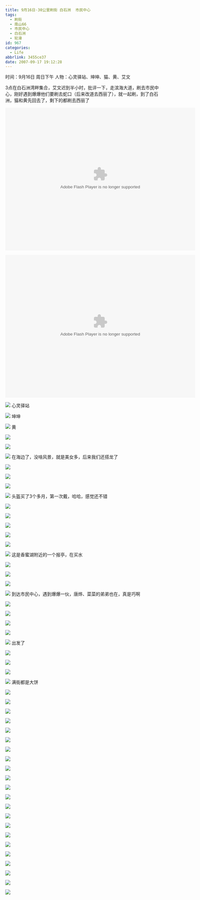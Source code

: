 ```yaml
---
title: 9月16日·30公里刷街 白石洲  市民中心
tags:
  - 刷街
  - 南山66
  - 市民中心
  - 白石洲
  - 轮滑
id: 967
categories:
  - Life
abbrlink: 3455ce37
date: 2007-09-17 19:12:28
---
```


时间：9月16日 周日下午
人物：心灵驿站、坤坤、猫、黄、艾文

3点在白石洲湾畔集合，艾文迟到半小时，批评一下，走滨海大道，刷去市民中心，刚好遇到爆爆他们要刷去蛇口（后来改道去西丽了），就一起刷，到了白石洲，猫和黄先回去了，剩下的都刷去西丽了

<object classid="clsid:D27CDB6E-AE6D-11cf-96B8-444553540000" codebase="http://download.macromedia.com/pub/shockwave/cabs/flash/swflash.cab#version=6,0,29,0" width="600" height="450"><param name="movie" value="http://www.56.com/n_v48_/c24_/4_/5_/ruller66_/zhajm_119008804262_/783000_/0_/18942542.swf"><param name="quality" value="high"><param name="play" value="true"><embed src="http://www.56.com/n_v48_/c24_/4_/5_/ruller66_/zhajm_119008804262_/783000_/0_/18942542.swf" quality="high" pluginspage="http://www.macromedia.com/go/getflashplayer" type="application/x-shockwave-flash" width="600" height="450" play="true"></embed></object>

<object classid="clsid:D27CDB6E-AE6D-11cf-96B8-444553540000" codebase="http://download.macromedia.com/pub/shockwave/cabs/flash/swflash.cab#version=6,0,29,0" width="600" height="450"><param name="movie" value="http://www.56.com/n_v48_/c24_/1_/3_/ruller66_/zhajm_119008893541_/513000_/0_/18943207.swf"><param name="quality" value="high"><param name="play" value="true"><embed src="http://www.56.com/n_v48_/c24_/1_/3_/ruller66_/zhajm_119008893541_/513000_/0_/18943207.swf" quality="high" pluginspage="http://www.macromedia.com/go/getflashplayer" type="application/x-shockwave-flash" width="600" height="450" play="true"></embed></object>

![](/images/2007/09/17_190108_7917.jpg)
心灵驿站

![](/images/2007/09/17_190123_7918.jpg)
坤坤

![](/images/2007/09/17_190141_7919.jpg)
黄

![](/images/2007/09/17_190154_7920.jpg)

![](/images/2007/09/17_190225_7921.jpg)

![](/images/2007/09/17_190241_7922.jpg)
在海边了，没啥风景，就是美女多，后来我们还搭龙了

![](/images/2007/09/17_190324_7923.jpg)

![](/images/2007/09/17_190332_7924.jpg)

![](/images/2007/09/17_190344_7925.jpg)

![](/images/2007/09/17_190408_7926.jpg)
头盔买了3个多月，第一次戴，哈哈，感觉还不错

![](/images/2007/09/17_190453_7927.jpg)

![](/images/2007/09/17_190502_7928.jpg)

![](/images/2007/09/17_190518_7929.jpg)

![](/images/2007/09/17_190526_7930.jpg)

![](/images/2007/09/17_190541_7931.jpg)

![](/images/2007/09/17_190601_7932.jpg)
这是香蜜湖附近的一个报亭，在买水

![](/images/2007/09/17_190637_7933.jpg)

![](/images/2007/09/17_190645_7934.jpg)

![](/images/2007/09/17_190655_7935.jpg)

![](/images/2007/09/17_190714_7936.jpg)
到达市民中心，遇到爆爆一伙，唐烨、菜菜的弟弟也在，真是巧啊

![](/images/2007/09/17_190751_7937.jpg)

![](/images/2007/09/17_190758_7938.jpg)

![](/images/2007/09/17_190849_7939.jpg)

![](/images/2007/09/17_190900_7940.jpg)

![](/images/2007/09/17_190918_7941.jpg)
出发了

![](/images/2007/09/17_190937_7942.jpg)

![](/images/2007/09/17_190949_7943.jpg)

![](/images/2007/09/17_190958_7944.jpg)

![](/images/2007/09/17_191008_7945.jpg)
满街都是大饼

![](/images/2007/09/17_191036_7946.jpg)

![](/images/2007/09/17_191052_7947.jpg)

![](/images/2007/09/17_191106_7948.jpg)

![](/images/2007/09/17_191112_7949.jpg)

![](/images/2007/09/17_191125_7950.jpg)

![](/images/2007/09/17_095710_13005.jpg)

![](/images/2007/09/17_095940_13006.jpg)

![](/images/2007/09/17_095953_13007.jpg)

![](/images/2007/09/17_095959_13008.jpg)

![](/images/2007/09/17_100005_13009.jpg)

![](/images/2007/09/17_100011_13010.jpg)

![](/images/2007/09/17_100017_13011.jpg)

![](/images/2007/09/17_100023_13012.jpg)

![](/images/2007/09/17_100028_13013.jpg)

![](/images/2007/09/17_100033_13014.jpg)

![](/images/2007/09/17_100038_13015.jpg)

![](/images/2007/09/17_100043_13016.jpg)

![](/images/2007/09/17_100054_13017.jpg)

![](/images/2007/09/17_100100_13018.jpg)

![](/images/2007/09/17_100137_13019.jpg)

![](/images/2007/09/17_100144_13020.jpg)

![](/images/2007/09/17_100149_13021.jpg)